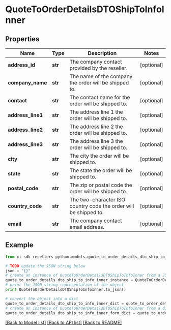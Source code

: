 # QuoteToOrderDetailsDTOShipToInfoInner


## Properties

Name | Type | Description | Notes
------------ | ------------- | ------------- | -------------
**address_id** | **str** | The company contact provided by the reseller. | [optional] 
**company_name** | **str** | The name of the company the order will be shipped to. | [optional] 
**contact** | **str** | The contact name for the order will be shipped to. | [optional] 
**address_line1** | **str** | The address line 1 the order will be shipped to. | [optional] 
**address_line2** | **str** | The address line 2 the order will be shipped to. | [optional] 
**address_line3** | **str** | The address line 3 the order will be shipped to. | [optional] 
**city** | **str** | The city the order will be shipped to. | [optional] 
**state** | **str** | The state the order will be shipped to. | [optional] 
**postal_code** | **str** | The zip or postal code the order will be shipped to. | [optional] 
**country_code** | **str** | The two-character ISO country code the order will be shipped to. | [optional] 
**email** | **str** | The company contact email address. | [optional] 

## Example

```python
from xi-sdk-resellers-python.models.quote_to_order_details_dto_ship_to_info_inner import QuoteToOrderDetailsDTOShipToInfoInner

# TODO update the JSON string below
json = "{}"
# create an instance of QuoteToOrderDetailsDTOShipToInfoInner from a JSON string
quote_to_order_details_dto_ship_to_info_inner_instance = QuoteToOrderDetailsDTOShipToInfoInner.from_json(json)
# print the JSON string representation of the object
print QuoteToOrderDetailsDTOShipToInfoInner.to_json()

# convert the object into a dict
quote_to_order_details_dto_ship_to_info_inner_dict = quote_to_order_details_dto_ship_to_info_inner_instance.to_dict()
# create an instance of QuoteToOrderDetailsDTOShipToInfoInner from a dict
quote_to_order_details_dto_ship_to_info_inner_form_dict = quote_to_order_details_dto_ship_to_info_inner.from_dict(quote_to_order_details_dto_ship_to_info_inner_dict)
```
[[Back to Model list]](../README.md#documentation-for-models) [[Back to API list]](../README.md#documentation-for-api-endpoints) [[Back to README]](../README.md)


